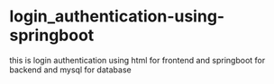 # login_authentication-using-springboot
this is login authentication using html for frontend and  springboot for backend and mysql for database

